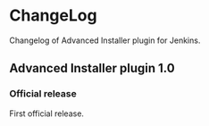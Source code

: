 ChangeLog
=========
Changelog of Advanced Installer plugin for Jenkins.

Advanced Installer plugin  1.0
-----------------------
### Official release
First official release.